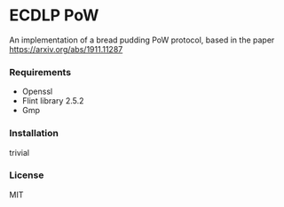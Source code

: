 # ECDLP PoW 

An implementation of a bread pudding PoW protocol, based in the paper https://arxiv.org/abs/1911.11287


### Requirements
- Openssl
- Flint library 2.5.2
- Gmp

### Installation

trivial



### License

MIT


